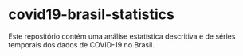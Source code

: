 # covid19-brasil-statistics
 Este repositório contém uma análise estatística descritiva e de séries temporais dos dados de COVID-19 no Brasil. 
